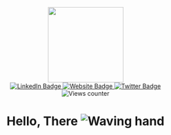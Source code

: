 <div id="header" align="center">
  <img src="https://media3.giphy.com/media/wZHlVEfXtXwuUNfI41/giphy.gif?cid=790b7611724db5681a34fa411a1a9fe6adca2e085781191b&rid=giphy.gif&ct=s" width="175"/><br>
  <div id="badges">
    <a href="https://www.linkedin.com/in/luk%C3%A1%C5%A1-alois-zborn%C3%ADk-b2a541234/">
      <img src="https://img.shields.io/badge/LinkedIn-blue?style=for-the-badge&logo=linkedin&logoColor=white" alt="LinkedIn Badge"/>
    </a>
    <a href="https://lazbo.eu/">
      <img src="https://img.shields.io/badge/Website-green?style=for-the-badge&logo=firefox&logoColor=white" alt="Website Badge"/>
    </a>
    <a href="https://twitter.com/la_zbornik">
      <img src="https://img.shields.io/badge/Twitter-blue?style=for-the-badge&logo=twitter&logoColor=white" alt="Twitter Badge"/>
    </a>
  </div>
  <img src="https://komarev.com/ghpvc/?username=lazb0&style=flat-square&color=blue" alt="Views counter"/>
  <h1>Hello, There <img src="https://blog.joypixels.com/content/images/2019/06/waving_hand_sign_1024.gif" alt="Waving hand"/></h1>
</div>
